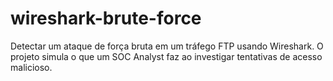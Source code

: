 # wireshark-brute-force
Detectar um ataque de força bruta em um tráfego FTP usando Wireshark. O projeto simula o que um SOC Analyst faz ao investigar tentativas de acesso malicioso.
